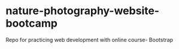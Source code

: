 # nature-photography-website-bootcamp
Repo for practicing web development with online course- Bootstrap
